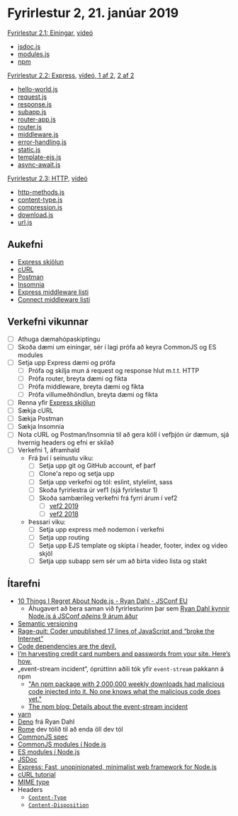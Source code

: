 # Fyrirlestur 2, 21. janúar 2019

[Fyrirlestur 2.1: Einingar](02.1.modules.md), [vídeó](https://youtu.be/8oimVmk6kD8)

* [jsdoc.js](daemi/modules/jsdoc.js)
* [modules.js](daemi/modules/modules.js)
* [npm](daemi/modules/npm)

[Fyrirlestur 2.2: Express](02.2.express.md), [vídeó, 1 af 2](https://youtu.be/GD35XdnlsFs), [2 af 2](https://youtu.be/vt4UX4Bh46Q)

* [hello-world.js](daemi/express/01.hello-world.js)
* [request.js](daemi/express/02.request.js)
* [response.js](daemi/express/03.response.js)
* [subapp.js](daemi/express/04.subapp.js)
* [router-app.js](daemi/express/05.router-app.js)
* [router.js](daemi/express/05.router.js)
* [middleware.js](daemi/express/06.middleware.js)
* [error-handling.js](daemi/express/07.error-handling.js)
* [static.js](daemi/express/08.static.js)
* [template-ejs.js](daemi/express/09.template-ejs.js)
* [async-await.js](daemi/express/10.async-await.js)

[Fyrirlestur 2.3: HTTP](02.3.http.md), [vídeó](https://youtu.be/hWVxmMYG3Go)

* [http-methods.js](daemi/http/01.http-methods.js)
* [content-type.js](daemi/http/02.content-type.js)
* [compression.js](daemi/http/03.compression.js)
* [download.js](daemi/http/04.download.js)
* [url.js](daemi/http/05.url.js)

## Aukefni

* [Express skjölun](https://expressjs.com/en/4x/api.html)
* [cURL](https://curl.haxx.se/)
* [Postman](https://www.postman.com/)
* [Insomnia](https://insomnia.rest/)
* [Express middleware listi](http://expressjs.com/en/resources/middleware.html)
* [Connect middleware listi](https://github.com/senchalabs/connect#middleware)

## Verkefni vikunnar

* [ ] Athuga dæmahópaskiptingu
* [ ] Skoða dæmi um einingar, sér í lagi prófa að keyra CommonJS og ES modules
* [ ] Setja upp Express dæmi og prófa
  * [ ] Prófa og skilja mun á request og response hlut m.t.t. HTTP
  * [ ] Prófa router, breyta dæmi og fikta
  * [ ] Prófa middleware, breyta dæmi og fikta
  * [ ] Prófa villumeðhöndlun, breyta dæmi og fikta
* [ ] Renna yfir [Express skjölun](https://expressjs.com/en/4x/api.html)
* [ ] Sækja cURL
* [ ] Sækja Postman
* [ ] Sækja Insomnia
* [ ] Nota cURL og Postman/Insomnia til að gera köll í vefþjón úr dæmum, sjá hvernig headers og efni er skilað
* [ ] Verkefni 1, áframhald
  * Frá því í seinustu viku:
    * [ ] Setja upp git og GitHub account, ef þarf
    * [ ] Clone'a repo og setja upp
    * [ ] Setja upp verkefni og tól: eslint, stylelint, sass
    * [ ] Skoða fyrirlestra úr vef1 (sjá fyrirlestur 1)
    * [ ] Skoða sambærileg verkefni frá fyrri árum í vef2
      * [ ] [vef2 2019](https://github.com/vefforritun/vef2-2019#verkefni)
      * [ ] [vef2 2018](https://github.com/vefforritun/vef2-2018#verkefni)
  * Þessari viku:
    * [ ] Setja upp express með nodemon í verkefni
    * [ ] Setja upp routing
    * [ ] Setja upp EJS template og skipta í header, footer, index og video skjöl
    * [ ] Setja upp subapp sem sér um að birta video lista og stakt

## Ítarefni

* [10 Things I Regret About Node.js - Ryan Dahl - JSConf EU](https://www.youtube.com/watch?v=M3BM9TB-8yA&feature=emb_title)
  * Áhugavert að bera saman við fyrirlesturinn þar sem [Ryan Dahl kynnir Node.js á JSConf _aðeins_ 9 árum áður](http://www.youtube.com/watch?v=ztspvPYybIY)
* [Semantic versioning](https://semver.org/)
* [Rage-quit: Coder unpublished 17 lines of JavaScript and “broke the Internet”](https://arstechnica.com/information-technology/2016/03/rage-quit-coder-unpublished-17-lines-of-javascript-and-broke-the-internet/)
* [Code dependencies are the devil.](https://www.freecodecamp.org/news/code-dependencies-are-the-devil-35ed28b556d/)
* [I’m harvesting credit card numbers and passwords from your site. Here’s how.](https://hackernoon.com/im-harvesting-credit-card-numbers-and-passwords-from-your-site-here-s-how-9a8cb347c5b5)
* „event-stream incident“, óprúttinn aðili tók yfir `event-stream` pakkann á npm
  - ["An npm package with 2,000,000 weekly downloads had malicious code injected into it. No one knows what the malicious code does yet."](https://twitter.com/garybernhardt/status/1067111872225136640)
  - [The npm blog: Details about the event-stream incident](https://blog.npmjs.org/post/180565383195/details-about-the-event-stream-incident)
* [yarn](https://yarnpkg.com/)
* [Deno](https://deno.land/) frá Ryan Dahl
* [Rome](https://rome.tools/) dev tólið til að enda öll dev tól
* [CommonJS spec](http://www.commonjs.org/specs/modules/1.0/)
* [CommonJS modules í Node.js](https://nodejs.org/api/modules.html)
* [ES modules í Node.js](https://nodejs.org/api/esm.html#esm_modules_ecmascript_modules)
* [JSDoc](http://usejsdoc.org/)
* [Express: Fast, unopinionated, minimalist web framework for Node.js](https://expressjs.com/)
* [cURL tutorial](https://curl.haxx.se/docs/httpscripting.html)
* [MIME type](https://developer.mozilla.org/en-US/docs/Web/HTTP/Basics_of_HTTP/MIME_types)
* Headers
  * [`Content-Type`](https://developer.mozilla.org/en-US/docs/Web/HTTP/Headers/Content-Type)
  * [`Content-Disposition`](https://developer.mozilla.org/en-US/docs/Web/HTTP/Headers/Content-Disposition)
